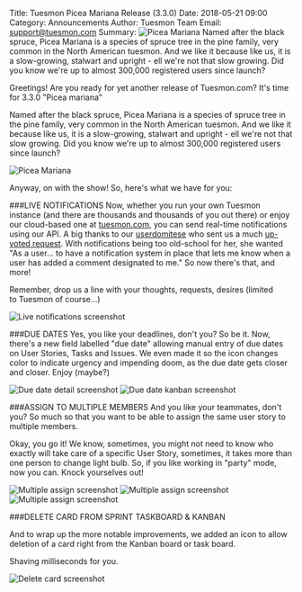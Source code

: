 Title: Tuesmon Picea Mariana Release (3.3.0)
Date: 2018-05-21 09:00
Category: Announcements
Author: Tuesmon Team
Email: support@tuesmon.com
Summary: ![Picea Mariana]({filename}/images/2018-05-21_changelog330/picea_mariana.jpg) Named after the black spruce, Picea Mariana is a species of spruce tree in the pine family, very common in the North American tuesmon. And we like it because like us, it is a slow-growing, stalwart and upright - ell we're not that slow growing. Did you know we're up to almost 300,000 registered users since launch?

Greetings! Are you ready for yet another release of Tuesmon.com? It's time for 3.3.0 "Picea mariana"

Named after the black spruce, Picea Mariana is a species of spruce tree in the pine family, very common in the North American tuesmon. And we like it because like us, it is a slow-growing, stalwart and upright - ell we're not that slow growing. Did you know we're up to almost 300,000 registered users since launch?

![Picea Mariana]({filename}/images/2018-05-21_changelog330/picea_mariana.jpg)

Anyway, on with the show! So, here's what we have for you:

###LIVE NOTIFICATIONS
Now, whether you run your own Tuesmon instance (and there are thousands and thousands of you out there) or enjoy our cloud-based one at [tuesmon.com](http://tuesmon.com), you can send real-time notifications using our API. A big thanks to our [userdomitese](https://github.com/domtyese) who sent us a much [up-voted request](https://github.com/tuesmoncom/tuesmon-front/issues/823). With notifications being too old-school for her, she wanted "As a user... to have a notification system in place that lets me know when a user has added a comment designated to me."
So now there's that, and more!

Remember, drop us a line with your thoughts, requests, desires (limited to Tuesmon of course...)

![Live notifications screenshot]({filename}/images/2018-05-21_changelog330/notifications.png)

###DUE DATES
Yes, you like your deadlines, don't you? So be it. Now, there's a new field labelled "due date" allowing manual entry of due dates on User Stories, Tasks and Issues. We even made it so the icon changes color to indicate urgency and impending doom, as the due date gets closer and closer. Enjoy (maybe?)

![Due date detail screenshot]({filename}/images/2018-05-21_changelog330/due_date_icon.png)
![Due date kanban screenshot]({filename}/images/2018-05-21_changelog330/due_date_zoom.png)

###ASSIGN TO MULTIPLE MEMBERS
And you like your teammates, don't you? So much so that you want to be able to assign the same user story to multiple members.

Okay, you go it! We know, sometimes, you might not need to know who exactly will take care of a specific User Story, sometimes, it takes more than one person to change light bulb. So, if you like working in "party" mode, now you can. Knock yourselves out! 

![Multiple assign screenshot]({filename}/images/2018-05-21_changelog330/assigned_users_kanban.png)
![Multiple assign screenshot]({filename}/images/2018-05-21_changelog330/assigned_users_lightbox.png)
![Multiple assign screenshot]({filename}/images/2018-05-21_changelog330/assigned_users_detail.png)

###DELETE CARD FROM SPRINT TASKBOARD & KANBAN

And to wrap up the more notable improvements, we added an icon to allow deletion of a card right from the Kanban board or task board.

Shaving milliseconds for you. 

![Delete card screenshot]({filename}/images/2018-05-21_changelog330/delete_card_kanban.png)